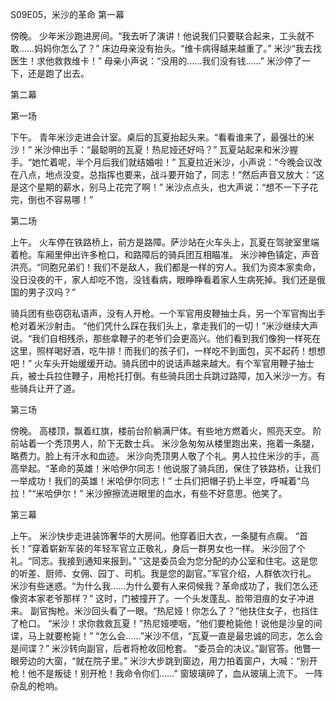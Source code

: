 S09E05，米沙的革命
第一幕

傍晚。
少年米沙跑进房间。“我去听了演讲！他说我们只要联合起来，工头就不敢……妈妈你怎么了？”
床边母亲没有抬头。“维卡病得越来越重了。”
米沙“我去找医生！求他救救维卡！”
母亲小声说：“没用的……我们没有钱……”
米沙停了一下，还是跑了出去。

第二幕

第一场

下午。
青年米沙走进会计室。桌后的瓦夏抬起头来。“看看谁来了，最强壮的米沙！”
米沙伸出手：“最聪明的瓦夏！热尼娅还好吗？”
瓦夏站起来和米沙握手。“她忙着呢，半个月后我们就结婚啦！”
瓦夏拉近米沙，小声说：“今晚会议改在八点，地点没变。总指挥也要来，战斗要开始了，同志！”然后声音又放大：“这是这个星期的薪水，别马上花完了啊！”
米沙点点头，也大声说：“想不一下子花完，倒也不容易哪！”

第二场

上午。
火车停在铁路桥上，前方是路障。萨沙站在火车头上，瓦夏在驾驶室里端着枪。车厢里伸出许多枪口，和路障后的骑兵团互相瞄准。
米沙神色镇定，声音洪亮。“同胞兄弟们！我们不是敌人，我们都是一样的穷人。我们为资本家卖命，没日没夜的干，家人却吃不饱，没钱看病，眼睁睁看着家人生病死掉。我们还是俄国的男子汉吗？”

骑兵团有些窃窃私语声，没有人开枪。一个军官用皮鞭抽士兵，另一个军官掏出手枪对着米沙射击。
“他们凭什么踩在我们头上，拿走我们的一切！”米沙继续大声说。“我们自相残杀，那些拿鞭子的老爷们会更高兴。他们看到我们像狗一样死在这里，照样喝好酒，吃牛排！而我们的孩子们，一样吃不到面包，买不起药！想想吧！”
火车头开始缓缓开动。骑兵团中的说话声越来越大。有个军官用鞭子抽士兵，被士兵拉住鞭子，用枪托打倒。有些骑兵团士兵跳过路障，加入米沙一方。有些骑兵让开了道。

第三场

傍晚。
高楼顶，飘着红旗，楼前台阶躺满尸体。有些地方燃着火，照亮天空。
阶前站着一个秃顶男人，阶下无数士兵。
米沙急匆匆从楼里跑出来，拖着一条腿，略费力。脸上有汗水和血迹。
米沙向秃顶男人敬了个礼。男人拉住米沙的手，高高举起。“革命的英雄！米哈伊尔同志！他说服了骑兵团，保住了铁路桥，让我们一举成功！我们的英雄！米哈伊尔同志！”
士兵们把帽子扔上半空，呼喊着“乌拉！”“米哈伊尔！”
米沙擦擦流进眼里的血水，有些不好意思。他笑了。

第三幕

上午。
米沙快步走进装饰奢华的大房间。他穿着旧大衣，一条腿有点瘸。
“首长！”穿着崭新军装的年轻军官立正敬礼，身后一群男女也一样。
米沙回了个礼。“同志。我接到通知来报到。”
“这是委员会为您分配的办公室和住宅。这是您的听差、厨师、女佣、园丁、司机。我是您的副官。”军官介绍，人群依次行礼。
米沙有些迷惑。“为什么我……为什么要有人来伺候我？革命成功了，我们怎么还像资本家老爷那样？”
这时，门被撞开了。一个头发蓬乱、脸带泪痕的女子冲进来。
副官掏枪。米沙回头看了一眼。“热尼娅！你怎么了？”他扶住女子，也挡住了枪口。
“米沙！求你救救瓦夏！”热尼娅哽咽，“他们要枪毙他！说他是沙皇的间谍，马上就要枪毙！”
“怎么会……”米沙不信，“瓦夏一直是最忠诚的同志，怎么会是间谍？”
米沙转向副官，后者将枪收回枪套。
“委员会的决议。”副官答。他瞥一眼旁边的大窗，“就在院子里。”
米沙大步跳到窗边，用力拍着窗户，大喊：“别开枪！他不是叛徒！别开枪！我命令你们……”
窗玻璃碎了，血从玻璃上流下。
一阵杂乱的枪响。

